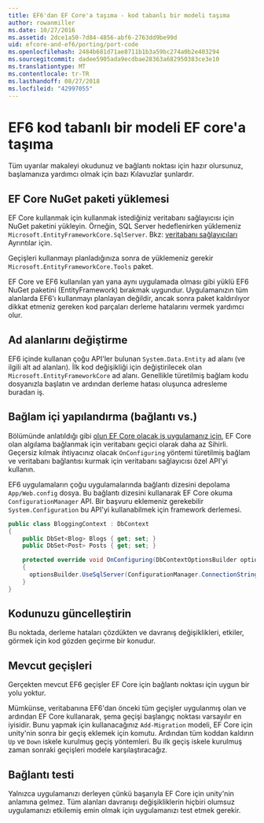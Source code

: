 ```yaml
---
title: EF6'dan EF Core'a taşıma - kod tabanlı bir modeli taşıma
author: rowanmiller
ms.date: 10/27/2016
ms.assetid: 2dce1a50-7d84-4856-abf6-2763dd9be99d
uid: efcore-and-ef6/porting/port-code
ms.openlocfilehash: 2484b681d71ae8711b1b3a59bc274a0b2e403294
ms.sourcegitcommit: dadee5905ada9ecdbae28363a682950383ce3e10
ms.translationtype: MT
ms.contentlocale: tr-TR
ms.lasthandoff: 08/27/2018
ms.locfileid: "42997055"
---
```

# <a name="porting-an-ef6-code-based-model-to-ef-core"></a>EF6 kod tabanlı bir modeli EF core'a taşıma

Tüm uyarılar makaleyi okudunuz ve bağlantı noktası için hazır olursunuz, başlamanıza yardımcı olmak için bazı Kılavuzlar şunlardır.

## <a name="install-ef-core-nuget-packages"></a>EF Core NuGet paketi yüklemesi

EF Core kullanmak için kullanmak istediğiniz veritabanı sağlayıcısı için NuGet paketini yükleyin. Örneğin, SQL Server hedeflenirken yüklemeniz `Microsoft.EntityFrameworkCore.SqlServer`. Bkz: [veritabanı sağlayıcıları](../../core/providers/index.md) Ayrıntılar için.

Geçişleri kullanmayı planladığınıza sonra de yüklemeniz gerekir `Microsoft.EntityFrameworkCore.Tools` paket.

EF Core ve EF6 kullanılan yan yana aynı uygulamada olması gibi yüklü EF6 NuGet paketini (EntityFramework) bırakmak uygundur. Uygulamanızın tüm alanlarda EF6'ı kullanmayı planlayan değildir, ancak sonra paket kaldırılıyor dikkat etmeniz gereken kod parçaları derleme hatalarını vermek yardımcı olur.

## <a name="swap-namespaces"></a>Ad alanlarını değiştirme

EF6 içinde kullanan çoğu API'ler bulunan `System.Data.Entity` ad alanı (ve ilgili alt ad alanları). İlk kod değişikliği için değiştirilecek olan `Microsoft.EntityFrameworkCore` ad alanı. Genellikle türetilmiş bağlam kodu dosyanızla başlatın ve ardından derleme hatası oluşunca adresleme buradan iş.

## <a name="context-configuration-connection-etc"></a>Bağlam içi yapılandırma (bağlantı vs.)

Bölümünde anlatıldığı gibi [olun EF Core olacak iş uygulamanız için](ensure-requirements.md), EF Core olan algılama bağlanmak için veritabanı geçici olarak daha az Sihirli. Geçersiz kılmak ihtiyacınız olacak `OnConfiguring` yöntemi türetilmiş bağlam ve veritabanı bağlantısı kurmak için veritabanı sağlayıcısı özel API'yi kullanın.

EF6 uygulamaların çoğu uygulamalarında bağlantı dizesini depolama `App/Web.config` dosya. Bu bağlantı dizesini kullanarak EF Core okuma `ConfigurationManager` API. Bir başvuru eklemeniz gerekebilir `System.Configuration` bu API'yi kullanabilmek için framework derlemesi.

``` csharp
public class BloggingContext : DbContext
{
    public DbSet<Blog> Blogs { get; set; }
    public DbSet<Post> Posts { get; set; }

    protected override void OnConfiguring(DbContextOptionsBuilder optionsBuilder)
    {
      optionsBuilder.UseSqlServer(ConfigurationManager.ConnectionStrings["BloggingDatabase"].ConnectionString);
    }
}
```

## <a name="update-your-code"></a>Kodunuzu güncelleştirin

Bu noktada, derleme hataları çözdükten ve davranış değişiklikleri, etkiler, görmek için kod gözden geçirme bir konudur.

## <a name="existing-migrations"></a>Mevcut geçişleri

Gerçekten mevcut EF6 geçişler EF Core için bağlantı noktası için uygun bir yolu yoktur.

Mümkünse, veritabanına EF6'dan önceki tüm geçişler uygulanmış olan ve ardından EF Core kullanarak, şema geçişi başlangıç noktası varsayılır en iyisidir. Bunu yapmak için kullanacağınız `Add-Migration` modeli, EF Core için unity'nin sonra bir geçiş eklemek için komutu. Ardından tüm koddan kaldırın `Up` ve `Down` iskele kurulmuş geçiş yöntemleri. Bu ilk geçiş iskele kurulmuş zaman sonraki geçişleri modele karşılaştıracağız.

## <a name="test-the-port"></a>Bağlantı testi

Yalnızca uygulamanızı derleyen çünkü başarıyla EF Core için unity'nin anlamına gelmez. Tüm alanları davranışı değişikliklerin hiçbiri olumsuz uygulamanızı etkilemiş emin olmak için uygulamanızı test etmek gerekir.
